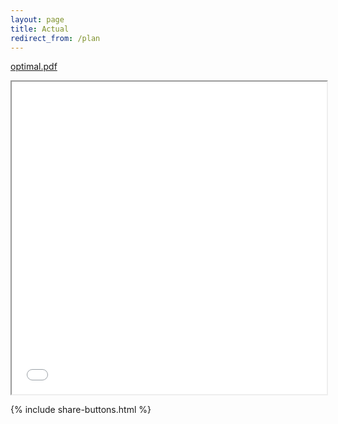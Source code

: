 ```yaml
---
layout: page
title: Actual
redirect_from: /plan
---
```



[optimal.pdf](./optimal.pdf#toolbar=0)

<iframe src="./degenerate.pdf#toolbar=0" width="100%" height="500px">
</iframe>

{% include share-buttons.html %}
